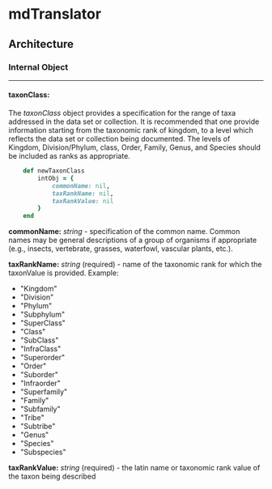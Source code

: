 # mdTranslator

## Architecture

### Internal Object
---
#### taxonClass:

The *taxonClass* object provides a specification for the range of taxa addressed in the data set or collection. It is recommended that one provide information starting from the taxonomic rank of kingdom, to a level which reflects the data set or collection being documented. The levels of Kingdom, Division/Phylum, class, Order, Family, Genus, and Species should be included as ranks as appropriate.

````ruby
    def newTaxonClass
        intObj = {
            commonName: nil,
            taxRankName: nil,
            taxRankValue: nil
        }
    end
````

__commonName:__ *string* - specification of the common name. Common names may be general descriptions of a group of organisms if appropriate (e.g., insects, vertebrate, grasses, waterfowl, vascular plants, etc.).

__taxRankName:__ *string* (required) - name of the taxonomic rank for which the taxonValue is provided. Example: <br>
 * "Kingdom"
 * "Division"
 * "Phylum"
 * "Subphylum"
 * "SuperClass"
 * "Class"
 * "SubClass"
 * "InfraClass"
 * "Superorder"
 * "Order"
 * "Suborder"
 * "Infraorder"
 * "Superfamily"
 * "Family"
 * "Subfamily"
 * "Tribe"
 * "Subtribe"
 * "Genus"
 * "Species"
 * "Subspecies"

__taxRankValue:__ *string* (required) - the latin name or taxonomic rank value of the taxon being described
